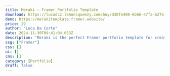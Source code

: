 ```yaml
---
title: Meraki — Framer Portfolio Template
download: https://lucadcz.lemonsqueezy.com/buy/d30fe408-6b66-47fa-b27b-8a24e61dfe13
demo: https://merakitemplate.framer.website/
price: 29
author: "Luca Da Corte"
date: 2024-11-30T09:41:04.653Z
description: "Meraki is the perfect Framer portfolio template for creative professionals looking to showcase their work and land new clients."
ssg: ["Framer"]
css: []
ui: []
cms: []
category: [Portfolio]
draft: false
---
```

